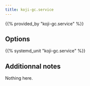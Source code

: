 ```yaml
---
title: koji-gc.service
---
```


{{% provided_by "koji-gc.service" %}}

## Options

{{% systemd_unit "koji-gc.service" %}}

## Additionnal notes

Nothing here.